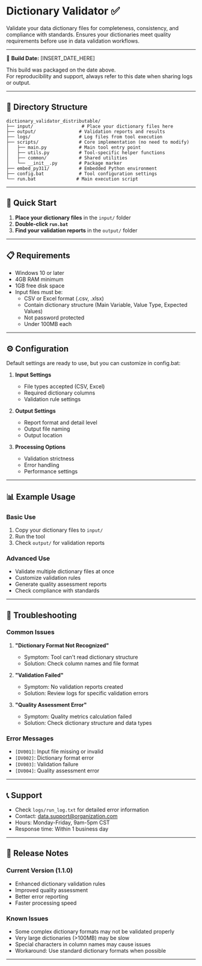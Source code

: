 # Dictionary Validator ✅

Validate your data dictionary files for completeness, consistency, and compliance with standards. Ensures your dictionaries meet quality requirements before use in data validation workflows.

---

📅 **Build Date:** [INSERT_DATE_HERE]

This build was packaged on the date above.  
For reproducibility and support, always refer to this date when sharing logs or output.

---

## 📂 Directory Structure

```
dictionary_validator_distributable/
├── input/                  # Place your dictionary files here
├── output/                # Validation reports and results
├── logs/                  # Log files from tool execution
├── scripts/               # Core implementation (no need to modify)
│   ├── main.py            # Main tool entry point
│   ├── utils.py           # Tool-specific helper functions
│   ├── common/            # Shared utilities
│   └── __init__.py        # Package marker
├── embed_py311/           # Embedded Python environment
├── config.bat             # Tool configuration settings
└── run.bat               # Main execution script
```

---

## 🚀 Quick Start

1. **Place your dictionary files** in the `input/` folder
2. **Double-click `run.bat`**
3. **Find your validation reports** in the `output/` folder

---

## 📋 Requirements

- Windows 10 or later
- 4GB RAM minimum
- 1GB free disk space
- Input files must be:
  - CSV or Excel format (.csv, .xlsx)
  - Contain dictionary structure (Main Variable, Value Type, Expected Values)
  - Not password protected
  - Under 100MB each

---

## ⚙️ Configuration

Default settings are ready to use, but you can customize in config.bat:

1. **Input Settings**
   - File types accepted (CSV, Excel)
   - Required dictionary columns
   - Validation rule settings

2. **Output Settings**
   - Report format and detail level
   - Output file naming
   - Output location

3. **Processing Options**
   - Validation strictness
   - Error handling
   - Performance settings

---

## 📊 Example Usage

### Basic Use
1. Copy your dictionary files to `input/`
2. Run the tool
3. Check `output/` for validation reports

### Advanced Use
- Validate multiple dictionary files at once
- Customize validation rules
- Generate quality assessment reports
- Check compliance with standards

---

## 🔎 Troubleshooting

### Common Issues

1. **"Dictionary Format Not Recognized"**
   - Symptom: Tool can't read dictionary structure
   - Solution: Check column names and file format

2. **"Validation Failed"**
   - Symptom: No validation reports created
   - Solution: Review logs for specific validation errors

3. **"Quality Assessment Error"**
   - Symptom: Quality metrics calculation failed
   - Solution: Check dictionary structure and data types

### Error Messages

- `[DV001]`: Input file missing or invalid
- `[DV002]`: Dictionary format error
- `[DV003]`: Validation failure
- `[DV004]`: Quality assessment error

---

## 📞 Support

- Check `logs/run_log.txt` for detailed error information
- Contact: data.support@organization.com
- Hours: Monday-Friday, 9am-5pm CST
- Response time: Within 1 business day

---

## 📝 Release Notes

### Current Version (1.1.0)
- Enhanced dictionary validation rules
- Improved quality assessment
- Better error reporting
- Faster processing speed

### Known Issues
- Some complex dictionary formats may not be validated properly
- Very large dictionaries (>100MB) may be slow
- Special characters in column names may cause issues
- Workaround: Use standard dictionary formats when possible

--- 